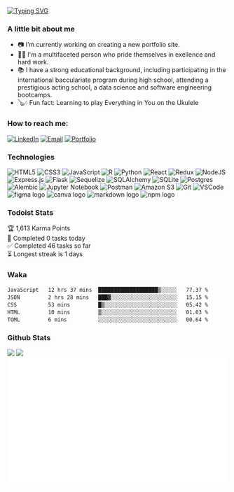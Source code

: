 [![Typing SVG](https://readme-typing-svg.demolab.com?font=Caveat&size=30&duration=3000&color=F7B2A0&center=true&vCenter=true&multiline=true&repeat=false&width=900&height=100&lines=%F0%9F%8C%B9+Heyo%2C+I'm+Rose+%F0%9F%8C%B9;A+Full-Stack+Software+Engineer)](https://git.io/typing-svg)

### A little bit about me
- 📷  I’m currently working on creating a new portfolio site.
- 💪🏻  I'm a multifaceted person who pride themselves in exellence and hard work.
- 📚  I have a strong educational background, including participating in the international bacculariate program during high school, attending a prestigious acting school, a data science and software engineering bootcamps.
- 🪕🎶  Fun fact: Learning to play Everything in You on the Ukulele

### How to reach me: 
[![LinkedIn](https://img.shields.io/badge/LinkedIn-0077B5?style=for-the-badge&logo=linkedin&logoColor=white)](https://www.linkedin.com/in/rose-montoya/) 
[![Email](https://img.shields.io/badge/Gmail-D14836?style=for-the-badge&logo=gmail&logoColor=white)](mailto:RoseMontoyaSoftwareEngineer@gmail.com)
[![Portfolio](https://img.shields.io/badge/Portfolio-%23433878?style=for-the-badge)](https://rose-montoya.netlify.app/)
  
### Technologies
 ![HTML5](https://img.shields.io/badge/html5-%23E34F26.svg?style=for-the-badge&logo=html5&logoColor=white)
 ![CSS3](https://img.shields.io/badge/css3-%231572B6.svg?style=for-the-badge&logo=css3&logoColor=white)
 ![JavaScript](https://img.shields.io/badge/javascript-%23323330.svg?style=for-the-badge&logo=javascript&logoColor=%23F7DF1E)
 ![R](https://img.shields.io/badge/r-%23276DC3.svg?style=for-the-badge&logo=r&logoColor=white)
 ![Python](https://img.shields.io/badge/python-3670A0?style=for-the-badge&logo=python&logoColor=ffdd54)
 ![React](https://img.shields.io/badge/react-%2320232a.svg?style=for-the-badge&logo=react&logoColor=%2361DAFB)
 ![Redux](https://img.shields.io/badge/redux-%23593d88.svg?style=for-the-badge&logo=redux&logoColor=white)
 ![NodeJS](https://img.shields.io/badge/node.js-6DA55F?style=for-the-badge&logo=node.js&logoColor=white)
 ![Express.js](https://img.shields.io/badge/express.js-%23404d59.svg?style=for-the-badge&logo=express&logoColor=%2361DAFB)
 ![Flask](https://img.shields.io/badge/flask-%23000.svg?style=for-the-badge&logo=flask&logoColor=white)
 ![Sequelize](https://img.shields.io/badge/Sequelize-52B0E7?style=for-the-badge&logo=Sequelize&logoColor=white)
 ![SQLAlchemy](https://img.shields.io/badge/SQLAlchemy-red?style=for-the-badge&logo=SQLAlchemy&logoColor=white)
 ![SQLite](https://img.shields.io/badge/sqlite-%2307405e.svg?style=for-the-badge&logo=sqlite&logoColor=white)
 ![Postgres](https://img.shields.io/badge/postgres-%23316192.svg?style=for-the-badge&logo=postgresql&logoColor=white)
 ![Alembic](https://img.shields.io/badge/Alembic-%23F79A32.svg?style=for-the-badge&logo=alembic&logoColor=white)
 ![Jupyter Notebook](https://img.shields.io/badge/jupyter-%23FA0F00.svg?style=for-the-badge&logo=jupyter&logoColor=white)
 ![Postman](https://img.shields.io/badge/Postman-FF6C37?style=for-the-badge&logo=postman&logoColor=white)
 ![Amazon S3](https://img.shields.io/badge/Amazon_S3-569A31?style=for-the-badge&logo=amazon-s3&logoColor=white)
 ![Git](https://img.shields.io/badge/git-%23F05033.svg?style=for-the-badge&logo=git&logoColor=white)
 ![VSCode](https://img.shields.io/badge/VSCode-%23007ACC.svg?style=for-the-badge&logo=visual-studio-code&logoColor=white)
 <img src="https://img.shields.io/badge/Figma-F24E1E?logo=figma&logoColor=white&style=for-the-badge" height="28" alt="figma logo"  />
 <img src="https://img.shields.io/badge/Canva-00C4CC?logo=canva&logoColor=black&style=for-the-badge" height="28" alt="canva logo"  />
 <img src="https://img.shields.io/badge/Markdown-000000?logo=markdown&logoColor=white&style=for-the-badge" height="28" alt="markdown logo"  />
 <img src="https://img.shields.io/badge/npm-CB3837?logo=npm&logoColor=white&style=for-the-badge" height="28" alt="npm logo"  />

### Todoist Stats
<!-- TODO-IST:START -->
🏆  1,613 Karma Points           
🌸  Completed 0 tasks today           
✅  Completed 46 tasks so far           
⏳  Longest streak is 1 days
<!-- TODO-IST:END -->

### Waka

<!--START_SECTION:waka-->

```txt
JavaScript   12 hrs 37 mins  ███████████████████▒░░░░░   77.37 %
JSON         2 hrs 28 mins   ███▓░░░░░░░░░░░░░░░░░░░░░   15.15 %
CSS          53 mins         █▒░░░░░░░░░░░░░░░░░░░░░░░   05.42 %
HTML         10 mins         ▒░░░░░░░░░░░░░░░░░░░░░░░░   01.03 %
TOML         6 mins          ░░░░░░░░░░░░░░░░░░░░░░░░░   00.64 %
```

<!--END_SECTION:waka-->

### Github Stats

![](http://github-profile-summary-cards.vercel.app/api/cards/profile-details?username=RoseMontoya&theme=transparent)
![](http://github-profile-summary-cards.vercel.app/api/cards/stats?username=RoseMontoya&theme=transparent)
![Language Stats](https://github.com/RoseMontoya/github-stats-transparent/blob/output/generated/languages.svg)
 
<!--
![Overview Stats](https://github.com/RoseMontoya/github-stats-transparent/blob/output/generated/overview.svg)
[![Rose's GitHub stats](https://github-stats-gold-sigma.vercel.app/api?username=RoseMontoya&hide=stars)](https://github.com/anuraghazra/github-readme-stats)
![](http://github-profile-summary-cards.vercel.app/api/cards/productive-time?username=RoseMontoya&theme=transparent&utcOffset=8)
![](http://github-profile-summary-cards.vercel.app/api/cards/repos-per-language?username=RoseMontoya&theme=transparent)
![](http://github-profile-summary-cards.vercel.app/api/cards/most-commit-language?username=RoseMontoya&theme=transparent)
**RoseMontoya/RoseMontoya** is a ✨ _special_ ✨ repository because its `README.md` (this file) appears on your GitHub profile.
- I'm currently learning software engineering at App Academy.
- I chose to become a software engineering, because it brings all of my wants together: logical problem solving, creating and building, being able to share that creation and have user interaction. 
- 🌱 I’m currently learning AWS

Here are some ideas to get you started:

-->
